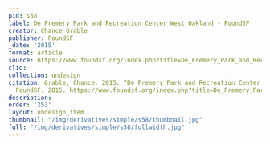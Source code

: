 ```yaml
---
pid: s58
label: De Fremery Park and Recreation Center West Oakland - FoundSF
creator: Chance Grable
publisher: FoundSF
_date: '2015'
format: article
source: https://www.foundsf.org/index.php?title=De_Fremery_Park_and_Recreation_Center_West_Oakland
clio:
collection: undesign
citation: Grable, Chance. 2015. “De Fremery Park and Recreation Center West Oakland.”
  FoundSF. 2015. https://www.foundsf.org/index.php?title=De_Fremery_Park_and_Recreation_Center_West_Oakland.
description:
order: '253'
layout: undesign_item
thumbnail: "/img/derivatives/simple/s58/thumbnail.jpg"
full: "/img/derivatives/simple/s58/fullwidth.jpg"
---
```

